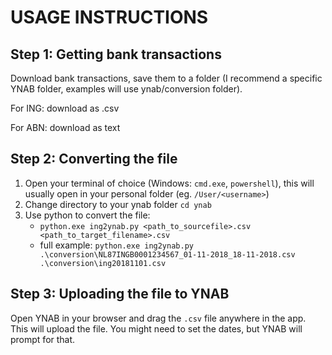 # USAGE INSTRUCTIONS

## Step 1: Getting bank transactions
Download bank transactions, save them to a folder (I recommend a specific YNAB folder, examples will use ynab/conversion folder). 

For ING: download as .csv

For ABN: download as text

## Step 2: Converting the file
1. Open your terminal of choice (Windows: `cmd.exe`, `powershell`), this will usually open in your personal folder (eg. `/User/<username>`)
2. Change directory to your ynab folder `cd ynab`
3. Use python to convert the file:
    * `python.exe ing2ynab.py <path_to_sourcefile>.csv <path_to_target_filename>.csv`
    * full example: `python.exe
    ing2ynab.py .\conversion\NL87INGB0001234567_01-11-2018_18-11-2018.csv .\conversion\ing20181101.csv`

## Step 3: Uploading the file to YNAB
Open YNAB in your browser and drag the `.csv` file anywhere in the app. This will upload the file. You might need to set the dates, but YNAB will prompt for that.

